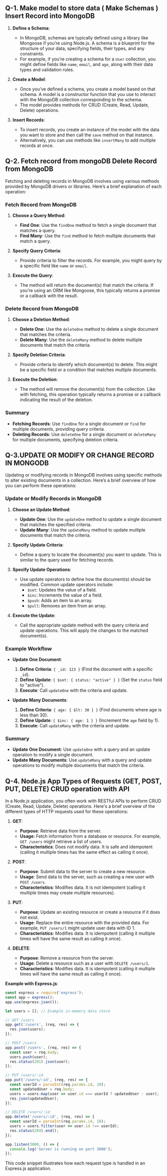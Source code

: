 ## Q-1. Make model to store data ( Make Schemas ) Insert Record into MongoDB


1. **Define a Schema**:
   - In MongoDB, schemas are typically defined using a library like Mongoose if you’re using Node.js. A schema is a blueprint for the structure of your data, specifying fields, their types, and any constraints.
   - For example, if you’re creating a schema for a `User` collection, you might define fields like `name`, `email`, and `age`, along with their data types and validation rules.

2. **Create a Model**:
   - Once you’ve defined a schema, you create a model based on that schema. A model is a constructor function that you use to interact with the MongoDB collection corresponding to the schema.
   - The model provides methods for CRUD (Create, Read, Update, Delete) operations.

3. **Insert Records**:
   - To insert records, you create an instance of the model with the data you want to store and then call the `save` method on that instance.
   - Alternatively, you can use methods like `insertMany` to add multiple records at once.


## Q-2. Fetch record from mongoDB Delete Record from MongoDB


Fetching and deleting records in MongoDB involves using various methods provided by MongoDB drivers or libraries. Here’s a brief explanation of each operation:

### Fetch Record from MongoDB

1. **Choose a Query Method**:
   - **Find One**: Use the `findOne` method to fetch a single document that matches a query.
   - **Find Many**: Use the `find` method to fetch multiple documents that match a query.

2. **Specify Query Criteria**:
   - Provide criteria to filter the records. For example, you might query by a specific field like `name` or `email`.

3. **Execute the Query**:
   - The method will return the document(s) that match the criteria. If you’re using an ORM like Mongoose, this typically returns a promise or a callback with the result.

### Delete Record from MongoDB

1. **Choose a Deletion Method**:
   - **Delete One**: Use the `deleteOne` method to delete a single document that matches the criteria.
   - **Delete Many**: Use the `deleteMany` method to delete multiple documents that match the criteria.

2. **Specify Deletion Criteria**:
   - Provide criteria to identify which document(s) to delete. This might be a specific field or a condition that matches multiple documents.

3. **Execute the Deletion**:
   - The method will remove the document(s) from the collection. Like with fetching, this operation typically returns a promise or a callback indicating the result of the deletion.

### Summary

- **Fetching Records**: Use `findOne` for a single document or `find` for multiple documents, providing query criteria.
- **Deleting Records**: Use `deleteOne` for a single document or `deleteMany` for multiple documents, specifying deletion criteria.


## Q-3.UPDATE OR MODIFY OR CHANGE RECORD IN MONGODB


Updating or modifying records in MongoDB involves using specific methods to alter existing documents in a collection. Here’s a brief overview of how you can perform these operations:

### Update or Modify Records in MongoDB

1. **Choose an Update Method**:
   - **Update One**: Use the `updateOne` method to update a single document that matches the specified criteria.
   - **Update Many**: Use the `updateMany` method to update multiple documents that match the criteria.

2. **Specify Update Criteria**:
   - Define a query to locate the document(s) you want to update. This is similar to the query used for fetching records.

3. **Specify Update Operations**:
   - Use update operators to define how the document(s) should be modified. Common update operators include:
     - `$set`: Updates the value of a field.
     - `$inc`: Increments the value of a field.
     - `$push`: Adds an item to an array.
     - `$pull`: Removes an item from an array.

4. **Execute the Update**:
   - Call the appropriate update method with the query criteria and update operations. This will apply the changes to the matched document(s).

### Example Workflow

- **Update One Document**:
  1. **Define Criteria**: `{ _id: 123 }` (Find the document with a specific `_id`).
  2. **Define Update**: `{ $set: { status: "active" } }` (Set the `status` field to "active").
  3. **Execute**: Call `updateOne` with the criteria and update.

- **Update Many Documents**:
  1. **Define Criteria**: `{ age: { $lt: 30 } }` (Find documents where age is less than 30).
  2. **Define Update**: `{ $inc: { age: 1 } }` (Increment the `age` field by 1).
  3. **Execute**: Call `updateMany` with the criteria and update.

### Summary

- **Update One Document**: Use `updateOne` with a query and an update operation to modify a single document.
- **Update Many Documents**: Use `updateMany` with a query and update operations to modify multiple documents that match the criteria.


## Q-4. Node.js App Types of Requests (GET, POST, PUT, DELETE) CRUD operation with API

In a Node.js application, you often work with RESTful APIs to perform CRUD (Create, Read, Update, Delete) operations. Here's a brief overview of the different types of HTTP requests used for these operations:

1. **GET**:
   - **Purpose**: Retrieve data from the server.
   - **Usage**: Fetch information from a database or resource. For example, `GET /users` might retrieve a list of users.
   - **Characteristics**: Does not modify data. It is safe and idempotent (calling it multiple times has the same effect as calling it once).

2. **POST**:
   - **Purpose**: Submit data to the server to create a new resource.
   - **Usage**: Send data to the server, such as creating a new user with `POST /users`.
   - **Characteristics**: Modifies data. It is not idempotent (calling it multiple times may create multiple resources).

3. **PUT**:
   - **Purpose**: Update an existing resource or create a resource if it does not exist.
   - **Usage**: Replace the entire resource with the provided data. For example, `PUT /users/1` might update user data with ID 1.
   - **Characteristics**: Modifies data. It is idempotent (calling it multiple times will have the same result as calling it once).

4. **DELETE**:
   - **Purpose**: Remove a resource from the server.
   - **Usage**: Delete a resource such as a user with `DELETE /users/1`.
   - **Characteristics**: Modifies data. It is idempotent (calling it multiple times will have the same result as calling it once).

**Example with Express.js**:

```javascript
const express = require('express');
const app = express();
app.use(express.json());

let users = []; // Example in-memory data store

// GET /users
app.get('/users', (req, res) => {
  res.json(users);
});

// POST /users
app.post('/users', (req, res) => {
  const user = req.body;
  users.push(user);
  res.status(201).json(user);
});

// PUT /users/:id
app.put('/users/:id', (req, res) => {
  const userId = parseInt(req.params.id, 10);
  const updatedUser = req.body;
  users = users.map(user => user.id === userId ? updatedUser : user);
  res.json(updatedUser);
});

// DELETE /users/:id
app.delete('/users/:id', (req, res) => {
  const userId = parseInt(req.params.id, 10);
  users = users.filter(user => user.id !== userId);
  res.status(204).end();
});

app.listen(3000, () => {
  console.log('Server is running on port 3000');
});
```

This code snippet illustrates how each request type is handled in an Express.js application.

